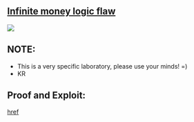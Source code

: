 ## [Infinite money logic flaw](https://portswigger.net/web-security/logic-flaws/examples/lab-logic-flaws-infinite-money)

![](https://github.com/nu11secur1ty/PortSwigger-Web-Security-Academy/blob/main/Business-logic-vulnerabilities/Infinite-money-logic-flaw/Docs/Screenshot%202022-06-06%20144042.png)

## NOTE:
- This is a very specific laboratory, please use your minds! =)
- KR

## Proof and Exploit:
[href](https://streamable.com/j6j0g4)
